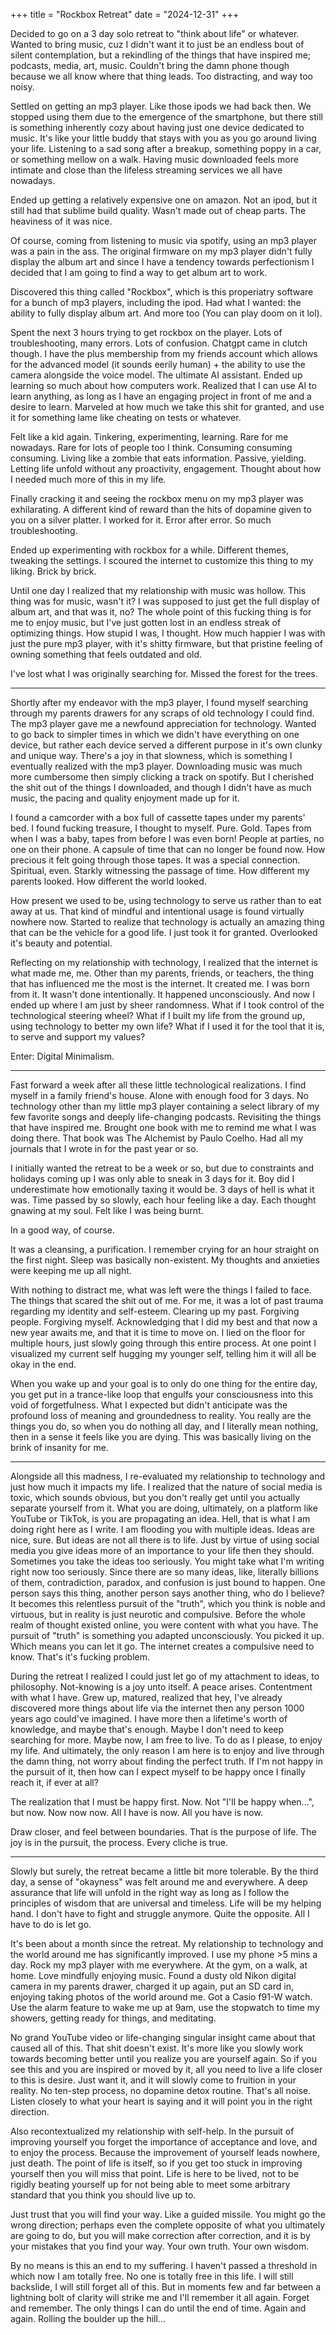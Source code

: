 +++
title = "Rockbox Retreat"
date = "2024-12-31"
+++

Decided to go on a 3 day solo retreat to "think about life" or whatever. Wanted to bring music, cuz I didn't want it to just be an endless bout of silent contemplation, but a rekindling of the things that have inspired me; podcasts, media, art, music. Couldn't bring the damn phone though because we all know where that thing leads. Too distracting, and way too noisy.

Settled on getting an mp3 player. Like those ipods we had back then. We stopped using them due to the emergence of the smartphone, but there still is something inherently cozy about having just one device dedicated to music. It's like your little buddy that stays with you as you go around living your life. Listening to a sad song after a breakup, something poppy in a car, or something mellow on a walk. Having music downloaded feels more intimate and close than the lifeless streaming services we all have nowadays.

Ended up getting a relatively expensive one on amazon. Not an ipod, but it still had that sublime build quality. Wasn't made out of cheap parts. The heaviness of it was nice.

Of course, coming from listening to music via spotify, using an mp3 player was a pain in the ass. The original firmware on my mp3 player didn't fully display the album art and since I have a tendency towards perfectionism I decided that I am going to find a way to get album art to work.

Discovered this thing called "Rockbox", which is this properiatry software for a bunch of mp3 players, including the ipod. Had what I wanted: the ability to fully display album art. And more too (You can play doom on it lol).

Spent the next 3 hours trying to get rockbox on the player. Lots of troubleshooting, many errors. Lots of confusion. Chatgpt came in clutch though. I have the plus membership from my friends account which allows for the advanced model (it sounds eerily human) + the ability to use the camera alongside the voice model. The ultimate AI assistant. Ended up learning so much about how computers work. Realized that I can use AI to learn anything, as long as I have an engaging project in front of me and a desire to learn. Marveled at how much we take this shit for granted, and use it for something lame like cheating on tests or whatever.

Felt like a kid again. Tinkering, experimenting, learning. Rare for me nowadays. Rare for lots of people too I think. Consuming consuming consuming. Living like a zombie that eats information. Passive, yielding. Letting life unfold without any proactivity, engagement. Thought about how I needed much more of this in my life.

Finally cracking it and seeing the rockbox menu on my mp3 player was exhilarating. A different kind of reward than the hits of dopamine given to you on a silver platter. I worked for it. Error after error. So much troubleshooting.

Ended up experimenting with rockbox for a while. Different themes, tweaking the settings. I scoured the internet to customize this thing to my liking. Brick by brick.

Until one day I realized that my relationship with music was hollow. This thing was for music, wasn't it? I was supposed to just get the full display of album art, and that was it, no? The whole point of this fucking thing is for me to enjoy music, but I've just gotten lost in an endless streak of optimizing things. How stupid I was, I thought. How much happier I was with just the pure mp3 player, with it's shitty firmware, but that pristine feeling of owning something that feels outdated and old.

I've lost what I was originally searching for. Missed the forest for the trees.

---

Shortly after my endeavor with the mp3 player, I found myself searching through my parents drawers for any scraps of old technology I could find. The mp3 player gave me a newfound appreciation for technology. Wanted to go back to simpler times in which we didn't have everything on one device, but rather each device served a different purpose in it's own clunky and unique way. There's a joy in that slowness, which is something I eventually realized with the mp3 player. Downloading music was much more cumbersome then simply clicking a track on spotify. But I cherished the shit out of the things I downloaded, and though I didn't have as much music, the pacing and quality enjoyment made up for it.

I found a camcorder with a box full of cassette tapes under my parents' bed. I found fucking treasure, I thought to myself. Pure. Gold. Tapes from when I was a baby, tapes from before I was even born! People at parties, no one on their phone. A capsule of time that can no longer be found now. How precious it felt going through those tapes. It was a special connection. Spiritual, even. Starkly witnessing the passage of time. How different my parents looked. How different the world looked.

How present we used to be, using technology to serve us rather than to eat away at us. That kind of mindful and intentional usage is found virtually nowhere now. Started to realize that technology is actually an amazing thing that can be the vehicle for a good life. I just took it for granted. Overlooked it's beauty and potential.

Reflecting on my relationship with technology, I realized that the internet is what made me, me. Other than my parents, friends, or teachers, the thing that has influenced me the most is the internet. It created me. I was born from it. It wasn't done intentionally. It happened unconsciously. And now I ended up where I am just by sheer randomness. What if I took control of the technological steering wheel? What if I built my life from the ground up, using technology to better my own life? What if I used it for the tool that it is, to serve and support my values?

Enter: Digital Minimalism.

---

Fast forward a week after all these little technological realizations. I find myself in a family friend's house. Alone with enough food for 3 days. No technology other than my little mp3 player containing a select library of my few favorite songs and deeply life-changing podcasts. Revisiting the things that have inspired me. Brought one book with me to remind me what I was doing there. That book was The Alchemist by Paulo Coelho. Had all my journals that I wrote in for the past year or so.

I initially wanted the retreat to be a week or so, but due to constraints and holidays coming up I was only able to sneak in 3 days for it. Boy did I underestimate how emotionally taxing it would be. 3 days of hell is what it was. Time passed by so slowly, each hour feeling like a day. Each thought gnawing at my soul. Felt like I was being burnt.

In a good way, of course.

It was a cleansing, a purification. I remember crying for an hour straight on the first night. Sleep was basically non-existent. My thoughts and anxieties were keeping me up all night.

With nothing to distract me, what was left were the things I failed to face. The things that scared the shit out of me. For me, it was a lot of past trauma regarding my identity and self-esteem. Clearing up my past. Forgiving people. Forgiving myself. Acknowledging that I did my best and that now a new year awaits me, and that it is time to move on. I lied on the floor for multiple hours, just slowly going through this entire process. At one point I visualized my current self hugging my younger self, telling him it will all be okay in the end.

When you wake up and your goal is to only do one thing for the entire day, you get put in a trance-like loop that engulfs your consciousness into this void of forgetfulness. What I expected but didn't anticipate was the profound loss of meaning and groundedness to reality. You really are the things you do, so when you do nothing all day, and I literally mean nothing, then in a sense it feels like you are dying. This was basically living on the brink of insanity for me.

---

Alongside all this madness, I re-evaluated my relationship to technology and just how much it impacts my life. I realized that the nature of social media is toxic, which sounds obvious, but you don't really get until you actually separate yourself from it. What you are doing, ultimately, on a platform like YouTube or TikTok, is you are propagating an idea. Hell, that is what I am doing right here as I write. I am flooding you with multiple ideas. Ideas are nice, sure. But ideas are not all there is to life. Just by virtue of using social media you give ideas more of an importance to your life then they should. Sometimes you take the ideas too seriously. You might take what I'm writing right now too seriously. Since there are so many ideas, like, literally billions of them, contradiction, paradox, and confusion is just bound to happen. One person says this thing, another person says another thing, who do I believe? It becomes this relentless pursuit of the "truth", which you think is noble and virtuous, but in reality is just neurotic and compulsive. Before the whole realm of thought existed online, you were content with what you have. The pursuit of "truth" is something you adapted unconsciously. You picked it up. Which means you can let it go. The internet creates a compulsive need to know. That's it's fucking problem.

During the retreat I realized I could just let go of my attachment to ideas, to philosophy. Not-knowing is a joy unto itself. A peace arises. Contentment with what I have. Grew up, matured, realized that hey, I've already discovered more things about life via the internet then any person 1000 years ago could've imagined. I have more then a lifetime's worth of knowledge, and maybe that's enough. Maybe I don't need to keep searching for more. Maybe now, I am free to live. To do as I please, to enjoy my life. And ultimately, the only reason I am here is to enjoy and live through the damn thing, not worry about finding the perfect truth. If I'm not happy in the pursuit of it, then how can I expect myself to be happy once I finally reach it, if ever at all?

The realization that I must be happy first. Now. Not "I'll be happy when...", but now. Now now now. All I have is now. All you have is now.

Draw closer, and feel between boundaries. That is the purpose of life. The joy is in the pursuit, the process. Every cliche is true.


---

Slowly but surely, the retreat became a little bit more tolerable. By the third day, a sense of "okayness" was felt around me and everywhere. A deep assurance that life will unfold in the right way as long as I follow the principles of wisdom that are universal and timeless. Life will be my helping hand. I don't have to fight and struggle anymore. Quite the opposite. All I have to do is let go.

It's been about a month since the retreat. My relationship to technology and the world around me has significantly improved. I use my phone >5 mins a day. Rock my mp3 player with me everywhere. At the gym, on a walk, at home. Love mindfully enjoying music. Found a dusty old Nikon digital camera in my parents drawer, charged it up again, put an SD card in, enjoying taking photos of the world around me. Got a Casio f91-W watch. Use the alarm feature to wake me up at 9am, use the stopwatch to time my showers, getting ready for things, and meditating.

No grand YouTube video or life-changing singular insight came about that caused all of this. That shit doesn't exist. It's more like you slowly work towards becoming better until you realize you are yourself again. So if you see this and you are inspired or moved by it, all you need to live a life closer to this is desire. Just want it, and it will slowly come to fruition in your reality. No ten-step process, no dopamine detox routine. That's all noise. Listen closely to what your heart is saying and it will point you in the right direction.

Also recontextualized my relationship with self-help. In the pursuit of improving yourself you forget the importance of acceptance and love, and to enjoy the process. Because the improvement of yourself leads nowhere, just death. The point of life is itself, so if you get too stuck in improving yourself then you will miss that point. Life is here to be lived, not to be rigidly beating yourself up for not being able to meet some arbitrary standard that you think you should live up to.

Just trust that you will find your way. Like a guided missile. You might go the wrong direction; perhaps even the complete opposite of what you ultimately are going to do, but you will make correction after correction, and it is by your mistakes that you find your way. Your own truth. Your own wisdom.

By no means is this an end to my suffering. I haven't passed a threshold in which now I am totally free. No one is totally free in this life. I will still backslide, I will still forget all of this. But in moments few and far between a lightning bolt of clarity will strike me and I'll remember it all again. Forget and remember. The only things I can do until the end of time. Again and again. Rolling the boulder up the hill...

